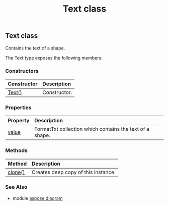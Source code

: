 ﻿---
title: Text class
second_title: Aspose.Diagram for Python via .NET API References
description: 
type: docs
weight: 2290
url: /python-net/aspose.diagram/text/
is_root: false
---

## Text class

Contains the text of a shape.



The Text type exposes the following members:

### Constructors
| Constructor | Description |
| :- | :- |
| [Text()](/diagram/python-net/aspose.diagram/text/__init__/#) | Constructor. |


### Properties
| Property | Description |
| :- | :- |
| [value](/diagram/python-net/aspose.diagram/text/value) | FormatTxt collection which contains the text of a shape. |


### Methods
| Method | Description |
| :- | :- |
| [clone()](/diagram/python-net/aspose.diagram/text/clone/#) | Creates deep copy of this instance. |


### See Also

* module [aspose.diagram](../)
